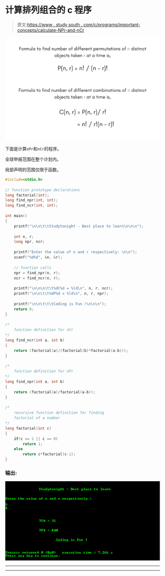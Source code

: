 # 计算排列组合的 c 程序

> 原文:[https://www . study south . com/c/programs/important-concepts/calculate-NPr-and-nCr](https://www.studytonight.com/c/programs/important-concepts/calculate-nPr-and-nCr)

![Definition of nPr and nCr](img/66aa6c4beb8081d1695ad13938a076e8.png)

下面是计算`nPr`和`nCr`的程序。

全球申报范围在整个计划内。

局部声明的范围仅限于函数。

```cpp
#include<stdio.h>

// function prototype declarations
long factorial(int);
long find_npr(int, int);
long find_ncr(int, int);

int main()
{
    printf("\n\n\t\tStudytonight - Best place to learn\n\n\n");

    int n, r;
    long npr, ncr;

    printf("Enter the value of n and r respectively: \n\n");
    scanf("%d%d", &n, &r);

    // function calls
    npr = find_npr(n, r);
    ncr = find_ncr(n, r);

    printf("\n\n\n\t\t%dC%d = %ld\n", n, r, ncr);
    printf("\n\n\t\t%dP%d = %ld\n", n, r, npr);

    printf("\n\n\t\t\tCoding is Fun !\n\n\n");
    return 0;
}

/*
    function definition for nCr
*/
long find_ncr(int a, int b)
{
    return (factorial(a)/(factorial(b)*factorial(a-b)));
}

/*
    function definition for nPr
*/
long find_npr(int a, int b)
{
    return (factorial(a)/factorial(a-b));
}

/*
    recursive function definition for finding 
    factorial of a number
*/
long factorial(int c)
{
    if(c == 1 || c == 0)
        return 1;
    else
        return c*factorial(c-1);
}
```

### 输出:

![C program output to Calculate nPr and nCr](img/565bff673a0ca537f83d5501003e7d2b.png)

* * *

* * *